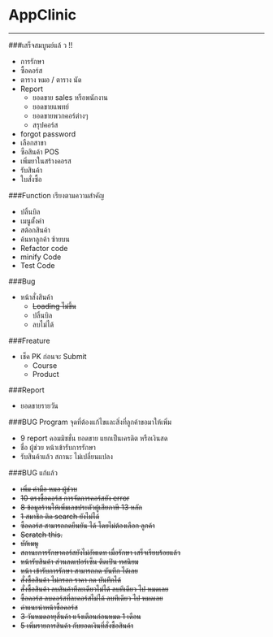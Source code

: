 # AppClinic
----------------------
###เสร็จสมบูนย์แล้ ว !!
- การรักษา
- ซื้อคอร์ส
- ตาราง หมอ / ตาราง นัด
- Report
    - ยอดขาย sales หรือพนักงาน
    - ยอดขายแพทย์
    - ยอดขายพวกคอร์ต่างๆ
    - สรุปคอร์ส
- forgot password
- เลือกสาขา
- ซือสินค้า POS
- เพิ่มยาในสร้างคอรส
- รับสินค้า
- ใบสั่งซื้อ

###Function เรียงตามความสำคัญ
- ปลิ้นบิล
- เมนูตั้งค่า
- สต้อกสินค้า
- ค้นหาลูกค้า ซ้ายบน
- Refactor code
- minify Code
- Test Code

###Bug
+ หน้าสั่งสินค้า
    + ~~Loading ไม่ขึ้น~~
    + ปลิ้นบิล
    + ลบไม่ได้

###Freature
+ เช็ค PK ก่อนจะ Submit
    - Course
    - Product

###Report
+ ยอดขายรายวัน

###BUG Program จุดที่ต้องแก้ไขและสิ่งที่ลูกค้าขอมาให้เพิ่ม
+ 9 report คอมมิชชั่น ยอดขาย แยกเป็นเครดิต หรือเงินสด
+ ชื่อ ผู้ช่วย หน้าเข้ารับการรักษา
+ รับสินค้าแล้ว สถานะ ไม่เปลี่ยนแปลง


###BUG แก้แล้ว 
+  ~~เพิ่ม ค่ามือ หมอ ผู้ช่วบ~~
+  ~~10 ตรงซื้อคอร์ส การจัดการคอร์สยัง error~~
+ ~~8 ข้อมูลร้านให้เพิ่มเลขประตัวผู้เสียภาษี 13 หลัก~~
+ ~~1 สมาชิก ติด search ยังไม่ได้~~
+ ~~ซื้อคอร์ส สามารถกดยืนยัน ได้ โดยไม่ต้องเลือก ลูกค้า~~
+ ~~Scratch this.~~
+ ~~บัก้เมนู~~
+ ~~สถานะการรักษาคอร์สยังไม่อัพเดท เมื่อรักษา เสร็จเรียบร้อยแล้ว~~
+ ~~หน้ารับสินค้า ส่วนลดเปอร์เซ็น ติดเป้น ทศนิยม~~
+ ~~หน้า เข้ารับการรักษา สามารถกด บันทึก ได้เลย~~
+ ~~สั่งซื้อสินค้า ไม่กรอก ราคา กด บันทึกได้~~
+ ~~สั่งซื้อสินค้า ลบสินค้าทีละเดียวไม่ได้ ลบทีเดียว ไป หมดเลย~~
+ ~~ซื้อคอร์ส ลบคอร์สที่ละคอร์สไม่ได้ ลบทีเดียว ไป หมดเลย~~
+ ~~ค่าแนะนำหน้าซื้อคอร์ส~~
+ ~~3 วันหมดอายุสิ้นค้า แจ้งเตือนก่อนหมด 1 เดือน~~
+ ~~5 เพิ่มรายการสินค้า กับยอดเงินที่สั่งซื้อสินค้า~~

